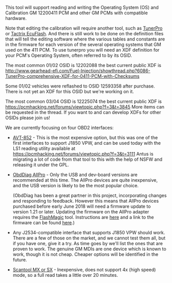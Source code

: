 This tool will support reading and writing the Operating System (OS) and Calibration GM 12200411 PCM and other GM PCMs with compatible hardware.

Note that editing the calibration will require another tool, such as [TunerPro](http://www.tunerpro.net/) or [Tactrix EcuFlash](http://www.tactrix.com/). And there is still work to be done on the definition files that will tell the editing software where the various tables and constants are in the firmware for each version of the several operating systems that GM used on the 411 PCM. To use tunerpro you will need an XDF definition for your PCM's Operating System, often referred to by its OSID.  

The most common 01/02 OSID is 12202088 the best current public XDF is http://www.gearhead-efi.com/Fuel-Injection/showthread.php?6086-TunerPro-comprehensive-XDF-for-0411-PCM-with-Checksums  

Some 01/02 vehicles were reflashed to OSID 12593358 after purchase. There is not yet an XDF for this OSID but we're working on it.  

The most common 03/04 OSID is 12225074 the best current public XDF is https://pcmhacking.net/forums/viewtopic.php?f=3&t=3845 More items can be requested in the thread. If you want to and can develop XDFs for other OSIDs please join us!  



We are currently focusing on four OBD2 interfaces:

* [AVT-852](http://www.avt-hq.com/852_hw.htm) - This is the most expensive option, but this was one of the first interfaces to support J1850 VPW, and can be used today with the LS1 reading utility available at https://pcmhacking.net/forums/viewtopic.php?f=3&t=3111 Antus is migrating a lot of code from that tool to this with the help of NSFW and releasing it under the GPL.

* [ObdDiag AllPro](http://www.obddiag.net/products.html) - Only the USB and dev-board versions are recommended at this time. The AllPro devices are quite inexpensive, and the USB version is likely to be the most popular choice. 

	(ObdDiag has been a great partner in this project, incorporating changes and responding to feedback. However this means that AllPro devices purchased before early June 2018 will need a firmware update to version 1.21 or later. Updating the firmware on the AllPro adapter requires the [FlashMagic](http://www.flashmagictool.com/download.html) tool. Instructions are [here](http://www.obddiag.net/allpro_prog.html) and a link to the firmware can be found [here](http://www.obddiag.net/allpro.html).)

* Any J2534-compatible interface that supports J1850 VPW should work. There are a few of those on the market, and we cannot test them all, but if you have one, give it a try. As time goes by we'll list the ones that are proven to work. The genuine GM MDIs are one device which is known to work, though it is not cheap. Cheaper options will be identified in the future.

* [Scantool MX or SX](https://www.scantool.net/obdlink-sx/) - Inexpensive, does not support 4x (high speed) mode, so a full read takes a little over 20 minutes. 



